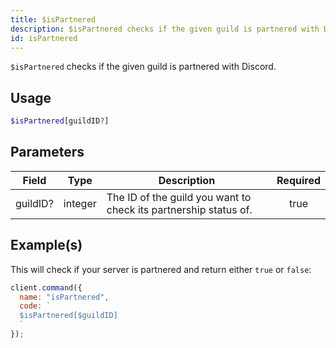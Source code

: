 ```yaml
---
title: $isPartnered
description: $isPartnered checks if the given guild is partnered with Discord.
id: isPartnered
---
```


`$isPartnered` checks if the given guild is partnered with Discord.

## Usage

```php
$isPartnered[guildID?]
```

## Parameters

| Field    | Type    | Description                                                      | Required |
| -------- | ------- | ---------------------------------------------------------------- | :------: |
| guildID? | integer | The ID of the guild you want to check its partnership status of. |   true   |

## Example(s)

This will check if your server is partnered and return either `true` or `false`:

```javascript
client.command({
  name: "isPartnered",
  code: `
  $isPartnered[$guildID]
  `
});
```
